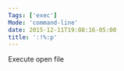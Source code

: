 ```yaml
---
Tags: ['exec']
Mode: 'command-line'
date: 2015-12-11T19:08:16-05:00
title: ':!%:p'
---
```


Execute open file
